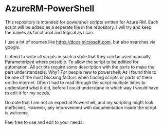 # AzureRM-PowerShell

This repository is intended for powershell scripts written for Azure RM.
Each script will be added as a seperate file in the repository. I will try and keep the names as functional and logical as I can.

I use a lot of sources like https://docs.microsoft.com, but also searches via google.

I intend to write all scripts in such a style that they can be used manually. Parameterized where possible. To allow the script to be editted for automation. All scripts require some description with the parts to make the part understandable. 
Why? For people new to powershell. As I found this to be one of the most blocking factors when finding scripts or parts of them on the internet. Often I had to read through the script multiple times to understand what it did, before I could understand in which way I would have to edit it for my needs.

Do note that I am not an expert at Powershell, and my scripting might look inefficient. However, any improvement with documentation inside the script is welcome.

Feel free to use and edit to your needs.
